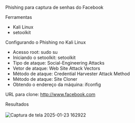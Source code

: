 Phishing para captura de senhas do Facebook

Ferramentas

- Kali Linux
- setoolkit

Configurando o Phishing no Kali Linux

- Acesso root: sudo su
- Iniciando o setoolkit: setoolkit
- Tipo de ataque: Social-Engineering Attacks
- Vetor de ataque: Web Site Attack Vectors
- Método de ataque: Credential Harvester Attack Method 
- Método de ataque: Site Cloner
- Obtendo o endereço da máquina: ifconfig

URL para clone: http://www.facebook.com

Resultados
<br>
<br>
![Captura de tela 2025-01-23 162922](https://github.com/user-attachments/assets/98f62a61-1a47-4397-86e7-4413c0d31e89)
